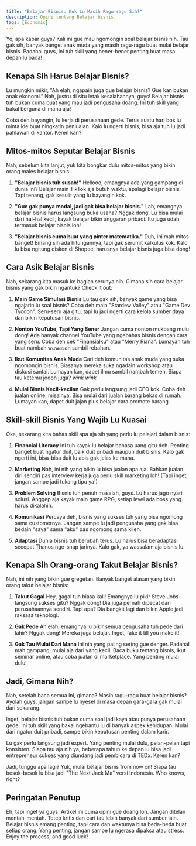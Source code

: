 ```yaml
---
title: "Belajar Bisnis: Kok Lu Masih Ragu-ragu Sih?"
description: Opini tentang Belajar bisnis.
tags: [Economic]
---
```

Yo, apa kabar guys? Kali ini gue mau ngomongin soal belajar bisnis nih. Tau gak sih, banyak banget anak muda yang masih ragu-ragu buat mulai belajar bisnis. Padahal guys, ini tuh skill yang bener-bener penting buat masa depan lu pada!

## Kenapa Sih Harus Belajar Bisnis?

Lu mungkin mikir, "Ah elah, ngapain juga gue belajar bisnis? Gue kan bukan anak ekonomi." Nah, justru di situ letak kesalahannya, guys! Belajar bisnis tuh bukan cuma buat yang mau jadi pengusaha doang. Ini tuh skill yang bakal berguna di mana aja!

Coba deh bayangin, lu kerja di perusahaan gede. Terus suatu hari bos lu minta ide buat ningkatin penjualan. Kalo lu ngerti bisnis, bisa aja tuh lu jadi pahlawan di kantor. Keren kan?

## Mitos-mitos Seputar Belajar Bisnis

Nah, sebelum kita lanjut, yuk kita bongkar dulu mitos-mitos yang bikin orang males belajar bisnis:

1. **"Belajar bisnis tuh susah!"** 
   Hellooo, emangnya ada yang gampang di dunia ini? Belajar main TikTok aja butuh waktu, apalagi belajar bisnis. Tapi tenang, gak sesulit yang lu bayangin kok.

2. **"Gue gak punya modal, jadi gak bisa belajar bisnis."**
   Lah, emangnya belajar bisnis harus langsung buka usaha? Nggak dong! Lu bisa mulai dari hal-hal kecil, kayak belajar bikin anggaran pribadi. Itu juga udah termasuk belajar bisnis loh!

3. **"Belajar bisnis cuma buat yang pinter matematika."**
   Duh, ini mah mitos banget! Emang sih ada hitungannya, tapi gak serumit kalkulus kok. Kalo lu bisa ngitung diskon di Shopee, harusnya belajar bisnis juga bisa dong!

## Cara Asik Belajar Bisnis

Nah, sekarang kita masuk ke bagian serunya nih. Gimana sih cara belajar bisnis yang gak bikin ngantuk? Check it out:

1. **Main Game Simulasi Bisnis**
   Lu tau gak sih, banyak game yang bisa ngajarin lu soal bisnis? Coba deh main "Stardew Valley" atau "Game Dev Tycoon". Seru-seru aja gitu, tapi lu jadi ngerti cara kelola sumber daya dan bikin keputusan bisnis.

2. **Nonton YouTube, Tapi Yang Bener**
   Jangan cuma nonton mukbang mulu dong! Ada banyak channel YouTube yang ngebahas bisnis dengan cara yang seru. Coba deh cek "Finansialku" atau "Merry Riana". Lumayan tuh buat nambah wawasan sambil rebahan.

3. **Ikut Komunitas Anak Muda**
   Cari deh komunitas anak muda yang suka ngomongin bisnis. Biasanya mereka suka ngadain workshop atau diskusi santai. Lumayan kan, dapet ilmu sambil nambah temen. Siapa tau ketemu jodoh juga? *wink wink*

4. **Mulai Bisnis Kecil-kecilan**
   Gak perlu langsung jadi CEO kok. Coba deh jualan online, misalnya. Bisa mulai dari jualan barang bekas di rumah. Lumayan kan, dapet duit jajan plus belajar cara promote barang.

## Skill-skill Bisnis Yang Wajib Lu Kuasai

Oke, sekarang kita bahas skill apa aja sih yang perlu lu pelajari dalam bisnis:

1. **Financial Literacy**
   Ini tuh kayak lu belajar bahasa uang gitu deh. Penting banget buat ngatur duit, baik duit pribadi maupun duit bisnis. Kalo gak ngerti ini, bisa-bisa duit lu abis gak jelas ke mana.

2. **Marketing**
   Nah, ini nih yang bikin lu bisa jualan apa aja. Bahkan jualan diri sendiri pas interview kerja juga perlu skill marketing loh! (Tapi inget, jangan sampe jadi tukang tipu ya!)

3. **Problem Solving**
   Bisnis tuh penuh masalah, guys. Lu harus jago nyari solusi. Anggep aja kayak main game RPG, setiap level ada boss yang harus dikalahin.

4. **Komunikasi**
   Percaya deh, bisnis yang sukses tuh yang bisa ngomong sama customernya. Jangan sampe lu jadi pengusaha yang gak bisa bedain "saya" sama "aku" pas ngomong sama klien.

5. **Adaptasi**
   Dunia bisnis tuh berubah terus. Lu harus bisa beradaptasi secepat Thanos nge-snap jarinya. Kalo gak, ya wassalam aja bisnis lu.

## Kenapa Sih Orang-orang Takut Belajar Bisnis?

Nah, ini nih yang bikin gue gregetan. Banyak banget alasan yang bikin orang takut belajar bisnis:

1. **Takut Gagal**
   Hey, gagal tuh biasa kali! Emangnya lu pikir Steve Jobs langsung sukses gitu? Nggak dong! Dia juga pernah dipecat dari perusahaannya sendiri. Tapi apa? Dia bangkit lagi dan bikin Apple jadi raksasa teknologi.

2. **Gak Pede**
   Ah elah, emangnya lu pikir semua pengusaha tuh pede dari lahir? Nggak dong! Mereka juga belajar. Inget, fake it till you make it!

3. **Gak Tau Mulai Dari Mana**
   Ini nih yang paling sering gue denger. Padahal mah gampang, mulai aja dari yang kecil. Baca buku tentang bisnis, ikut seminar online, atau coba jualan di marketplace. Yang penting mulai dulu!

## Jadi, Gimana Nih?

Nah, setelah baca semua ini, gimana? Masih ragu-ragu buat belajar bisnis? Ayolah guys, jangan sampe lu nyesel di masa depan gara-gara gak mulai dari sekarang.

Inget, belajar bisnis tuh bukan cuma soal jadi kaya atau punya perusahaan gede. Ini tuh skill yang bakal ngebantu lu di banyak aspek kehidupan. Mulai dari ngatur duit pribadi, sampe bikin keputusan penting dalam karir.

Lu gak perlu langsung jadi expert. Yang penting mulai dulu, pelan-pelan tapi konsisten. Siapa tau aja nih ya, beberapa tahun ke depan lu bisa jadi entrepreneur sukses yang diundang jadi pembicara di TEDx. Keren kan?

Jadi, tunggu apa lagi? Yuk, mulai belajar bisnis from now on! Siapa tau besok-besok lu bisa jadi "The Next Jack Ma" versi Indonesia. Who knows, right?

## Peringatan Penutup

Eh, tapi inget ya guys. Artikel ini cuma opini gue doang loh. Jangan ditelan mentah-mentah. Tetep kritis dan cari tau lebih banyak dari sumber lain. Belajar bisnis emang penting, tapi cara dan waktunya bisa beda-beda buat setiap orang. Yang penting, jangan sampe lu ngerasa dipaksa atau stress. Enjoy the process, and good luck!